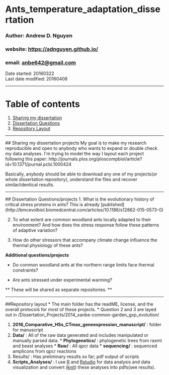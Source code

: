 # Ants_temperature_adaptation_dissertation   
### Author: Andrew D. Nguyen    
### website: https://adnguyen.github.io/    
### email: anbe642@gmail.com   
Date started: 20160322   
Last date modified: 20160408    

------

# Table of contents
1. [Sharing my dissertation](#id-section1)
2. [Dissertation Questions](#id-section2)
3. [Repository Layout](#id-section3)

 

------
<div id='id-section1'/>
## Sharing my dissertation projects     
My goal is to make my research reproducible and open to anybody who wants to expand or double check my data analyses. I'm trying to model the way I layout each project following this paper: http://journals.plos.org/ploscompbiol/article?id=10.1371/journal.pcbi.1000424

Basically, anybody should be able to download any one of my projects(or whole dissertation repository), understand the files and recover similar/identical results.     

------

<div id='id-section2'/>  
## Dissertation Questions/projects
1. What is the evolutionary history of critical stress proteins in ants? This is already [published](http://bmcevolbiol.biomedcentral.com/articles/10.1186/s12862-015-0573-0)    

2. To what extent are common woodland ants locally adapted to their environment? And how does the stress response follow these patterns of adaptive variation?    

3. How do other stressors that accompany climate change influence the thermal physiology of these ants?    

**Additional questions/projects**   

* Do common woodland ants at the northern range limits face thermal constraints?   

* Are ants stressed under experimental warming?   

** These will be shared as separate repositories. ** 

------

<div id='id-section3'/>  
##Repository layout 
* The main folder has the readME, license, and the overall protocols for most of these projects.    
* Question 2 and 3 are layed out in /Dissertation_Projects/2014_xanbe-common-garden_gxp_evolution/   
 
  1. **2016_Comparative_HSs_CTmax_geneexpression_manuscript/** : folder for manuscript
  2. **Data/** : All of the raw data generated and includes manipulated or manually parsed data. 
    * **Phylogenetics/** : phylogenetic trees from raxml and beast analyses
    * **Raw/** : All qpcr data
    * **sequencing/** : sequenced amplicons from qpcr reactions
  3. Results/ : Has preliminary results so far; pdf output of scripts
  4. **Scripts_Analyses/** : I use [R](https://www.r-project.org/) and [Rstudio](https://www.rstudio.com/) for data analysis and data visualization and convert ([knit](http://yihui.name/knitr/)) these analyses into pdfs(see results). 
